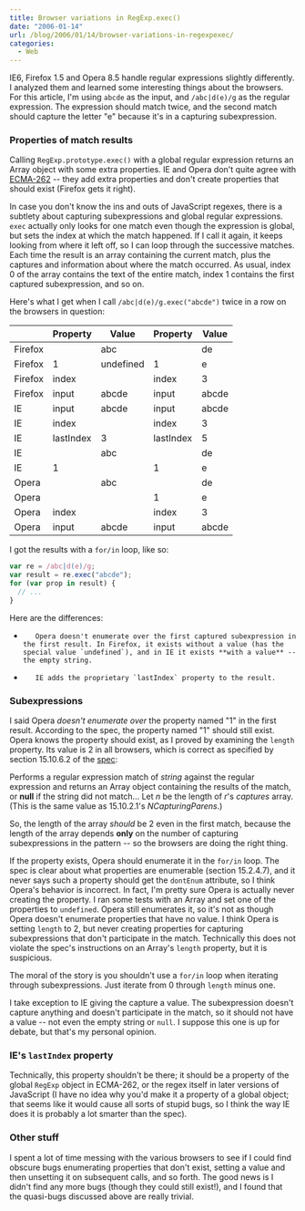 ```yaml
---
title: Browser variations in RegExp.exec()
date: "2006-01-14"
url: /blog/2006/01/14/browser-variations-in-regexpexec/
categories:
  - Web
---
```

IE6, Firefox 1.5 and Opera 8.5 handle regular expressions slightly differently. I analyzed them and learned some interesting things about the browsers. For this article, I'm using `abcde` as the input, and `/abc|d(e)/g` as the regular expression. The expression should match twice, and the second match should capture the letter "e" because it's in a capturing subexpression.

### Properties of match results

Calling `RegExp.prototype.exec()` with a global regular expression returns an Array object with some extra properties. IE and Opera don't quite agree with [ECMA-262](http://www.ecma-international.org/publications/files/ECMA-ST/Ecma-262.pdf) -- they add extra properties and don't create properties that should exist (Firefox gets it right).

In case you don't know the ins and outs of JavaScript regexes, there is a subtlety about capturing subexpressions and global regular expressions. `exec` actually only looks for one match even though the expression is global, but sets the index at which the match happened. If I call it again, it keeps looking from where it left off, so I can loop through the successive matches. Each time the result is an array containing the current match, plus the captures and information about where the match occurred. As usual, index 0 of the array contains the text of the entire match, index 1 contains the first captured subexpression, and so on.

Here's what I get when I call `/abc|d(e)/g.exec("abcde")` twice in a row on the browsers in question:

| | Property | Value     | Property  | Value     |
|----------|-----------|-----------|-----------|-------|
| Firefox  |           | abc       |           | de    |
| Firefox  | 1         | undefined | 1         | e     |
| Firefox  | index     |           | index     | 3     |
| Firefox  | input     | abcde     | input     | abcde |
| IE       | input     | abcde     | input     | abcde |
| IE       | index     |           | index     | 3     |
| IE       | lastIndex | 3         | lastIndex | 5     |
| IE       |           | abc       |           | de    |
| IE       | 1         |           | 1         | e     |
| Opera    |           | abc       |           | de    |
| Opera    |           |           | 1         | e     |
| Opera    | index     |           | index     | 3     |
| Opera    | input     | abcde     | input     | abcde |

I got the results with a `for/in` loop, like so:

```JavaScript
var re = /abc|d(e)/g;
var result = re.exec("abcde");
for (var prop in result) {
  // ...
}
```

Here are the differences:

*        Opera doesn't enumerate over the first captured subexpression in the first result. In Firefox, it exists without a value (has the special value `undefined`), and in IE it exists **with a value** -- the empty string.
*        IE adds the proprietary `lastIndex` property to the result.

###      Subexpressions

I said Opera *doesn't enumerate over* the property named "1" in the first result. According to the spec, the property named "1" should still exist. Opera knows the property should exist, as I proved by examining the `length` property. Its value is 2 in all browsers, which is correct as specified by section 15.10.6.2 of the [spec](http://www.ecma-international.org/publications/files/ECMA-ST/Ecma-262.pdf):

Performs a regular expression match of *string* against the regular expression and returns an Array object containing the results of the match, or **null** if the string did not match...  Let *n* be the length of *r*'s *captures* array. (This is the same value as 15.10.2.1's *NCapturingParens*.)

So, the length of the array *should* be 2 even in the first match, because the length of the array depends **only** on the number of capturing subexpressions in the pattern -- so the browsers are doing the right thing.

If the property exists, Opera should enumerate it in the `for/in` loop. The spec is clear about what properties are enumerable (section 15.2.4.7), and it never says such a property should get the `dontEnum` attribute, so I think Opera's behavior is incorrect. In fact, I'm pretty sure Opera is actually never creating the property. I ran some tests with an Array and set one of the properties to `undefined`. Opera still enumerates it, so it's not as though Opera doesn't enumerate properties that have no value. I think Opera is setting `length` to 2, but never creating properties for capturing subexpressions that don't participate in the match. Technically this does not violate the spec's instructions on an Array's `length` property, but it is suspicious.

The moral of the story is you shouldn't use a `for/in` loop when iterating through subexpressions. Just iterate from 0 through `length` minus one.

I take exception to IE giving the capture a value. The subexpression doesn't capture anything and doesn't participate in the match, so it should not have a value -- not even the empty string or `null`. I suppose this one is up for debate, but that's my personal opinion.

### IE's `lastIndex` property

Technically, this property shouldn't be there; it should be a property of the global `RegExp` object in ECMA-262, or the regex itself in later versions of JavaScript (I have no idea why you'd make it a property of a global object; that seems like it would cause all sorts of stupid bugs, so I think the way IE does it is probably a lot smarter than the spec).

### Other stuff

I spent a lot of time messing with the various browsers to see if I could find obscure bugs enumerating properties that don't exist, setting a value and then unsetting it on subsequent calls, and so forth. The good news is I didn't find any more bugs (though they could still exist!), and I found that the quasi-bugs discussed above are really trivial.
